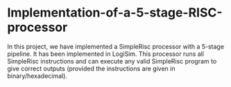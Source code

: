# Implementation-of-a-5-stage-RISC-processor
In this project, we have implemented a SimpleRisc processor with a 5-stage pipeline. It has been implemented in LogiSim. This processor runs all SimpleRisc instructions and can execute any valid SimpleRisc program to give correct outputs (provided the instructions are given in binary/hexadecimal).
